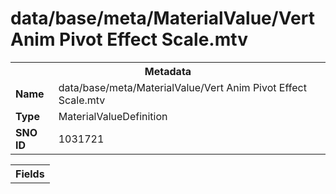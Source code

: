 <h1>data/base/meta/MaterialValue/Vert Anim Pivot Effect Scale.mtv</h1><table><tr><th colspan="100%">Metadata</th></tr><tr><td><b>Name</b></td><td>data/base/meta/MaterialValue/Vert Anim Pivot Effect Scale.mtv</td></tr><tr><td><b>Type</b></td><td>MaterialValueDefinition</td></tr><tr><td><b>SNO ID</b></td><td>1031721</td></tr></table>

<table><tr><th colspan="100%">Fields</th></tr></table>

